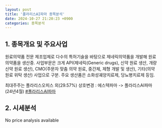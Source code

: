 ```yaml
---
layout: post
title: '폴라리스AI파마 종목분석'
date: 2024-10-27 21:20:23 +0900
categories: 종목분석
---
```


## 1. 종목개요 및 주요사업

원료의약품 전문 제조업체로 다수의 특허기술을 바탕으로 제네릭의약품을 개발해 원료의약품을 생산중. 사업부문은 크게 API(제네릭(Generic drugs), 신약 원료 생산, 개량 신약 원료 생산), CMO(주문자 맞춤 의약 원료, 중간체, 제형 개발 및 생산), 기타(의약 원료 위탁 생산) 사업으로 구분. 주요 생산품은 소화성궤양치료제, 당뇨병치료제 등임.

최대주주는 폴라리스오피스 외(29.57%) 상호변경 : 에스텍파마 -> 폴라리스AI파마(24년4월)
[#폴라리스AI파마](#)

## 2. 시세분석

No price analysis available
